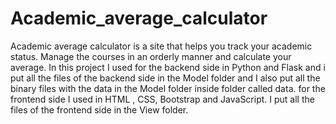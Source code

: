 # Academic_average_calculator
Academic average calculator is a site that helps you track your academic status. Manage the courses in an orderly manner and calculate your average.
In this project I used for the backend side in Python and Flask and i put all the files of the backend side in the Model folder and I also put all the binary files with the data in the Model folder inside folder called data. for the frontend side I used in HTML , CSS, Bootstrap and JavaScript. I put all the files of the frontend side in the View folder.
